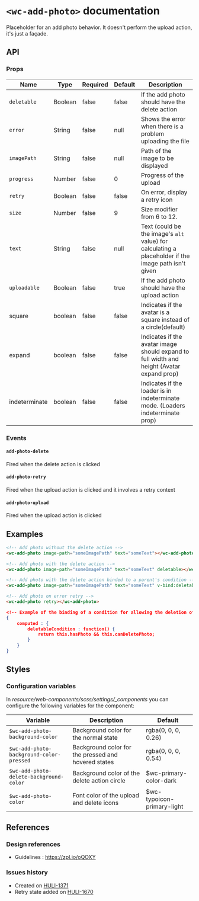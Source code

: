 # `<wc-add-photo>` documentation

Placeholder for an add photo behavior. It doesn't perform the upload action, it's just a façade.

## API

### Props

| Name | Type | Required | Default | Description
| --- | --- | ---  | ---  | ---
| `deletable` | Boolean | false | false | If the add photo should have the delete action
| `error` | String | false | null | Shows the error when there is a problem uploading the file
| `imagePath` | String | false | null | Path of the image to be displayed
| `progress` | Number | false | 0 | Progress of the upload
| `retry` | Boolean | false | false | On error, display a retry icon
| `size` | Number | false | 9 | Size modifier from 6 to 12.
| `text` | String | false | null | Text (could be the image's `alt` value) for calculating a placeholder if the image path isn't given
| `uploadable` | Boolean | false | true | If the add photo should have the upload action
| square | boolean | false | false | Indicates if the avatar is a square instead of a circle(default)
| expand | boolean | false | false |  Indicates if the avatar image should expand to full width and height (Avatar expand prop)
| indeterminate | boolean | false | false |  Indicates if the loader is in indeterminate mode. (Loaders indeterminate prop)

### Events

#### `add-photo-delete`

Fired when the delete action is clicked

#### `add-photo-retry`

Fired when the upload action is clicked and it involves a retry context

#### `add-photo-upload`

Fired when the upload action is clicked

## Examples

``` html
<!-- Add photo without the delete action -->
<wc-add-photo image-path="someImagePath" text="someText"></wc-add-photo>

<!-- Add photo with the delete action -->
<wc-add-photo image-path="someImagePath" text="someText" deletable></wc-add-photo>

<!-- Add photo with the delete action binded to a parent's condition -->
<wc-add-photo image-path="someImagePath" text="someText" v-bind:deletable="deletableCondition"></wc-add-photo>

<!-- Add photo on error retry -->
<wc-add-photo retry></wc-add-photo>
```

```json
<!-- Example of the binding of a condition for allowing the deletion of the photo -->
{
    computed : {
        deletableCondition : function() {
            return this.hasPhoto && this.canDeletePhoto;
        }
    }
}
```

## Styles

### Configuration variables

In *resource/web-components/scss/settings/_components* you can configure the following variables for the component:

| Variable | Description | Default
| --- | --- | ---
| `$wc-add-photo-background-color` | Background color for the normal state | rgba(0, 0, 0, 0.26)
| `$wc-add-photo-background-color-pressed` | Background color for the pressed and hovered states | rgba(0, 0, 0, 0.54)
| `$wc-add-photo-delete-background-color` | Background color of the delete action circle | $wc-primary-color-dark
| `$wc-add-photo-color` | Font color of the upload and delete icons | $wc-typoicon-primary-light

## References

### Design references

* Guidelines : https://zpl.io/oQOXY

### Issues history

* Created on [HULI-1371](https://hulihealth.atlassian.net/browse/HULI-1371)
* Retry state added on [HULI-1670](https://hulihealth.atlassian.net/browse/HULI-1670)
